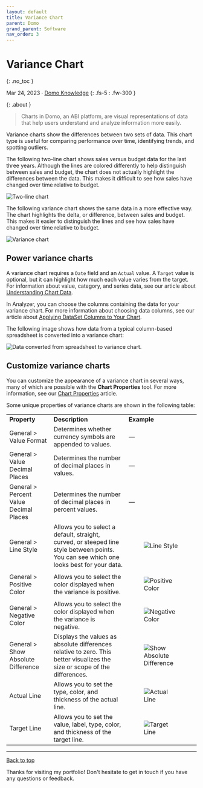 ```yaml
---
layout: default
title: Variance Chart
parent: Domo
grand_parent: Software
nav_order: 3
---
```


# Variance Chart
{: .no_toc }

Mar 24, 2023 ∙ [Domo Knowledge](https://domo-support.domo.com/s/article/000005156?language=en_US)
{: .fs-5 : .fw-300 }

{:  .about }
> Charts in Domo, an ABI platform, are visual representations of data that help users understand and analyze information more easily.

Variance charts show the differences between two sets of data. This chart type is useful for comparing performance over time, identifying trends, and spotting outliers.

The following two-line chart shows sales versus budget data for the last three years. Although the lines are colored differently to help distinguish between sales and budget, the chart does not actually highlight the differences between the data. This makes it difficult to see how sales have changed over time relative to budget.

![Two-line chart](https://github.com/haileytapia/portfolio/assets/78626762/9c98424a-334c-4b49-bb4d-8f0b9d85932b)

The following variance chart shows the same data in a more effective way. The chart highlights the delta, or difference, between sales and budget. This makes it easier to distinguish the lines and see how sales have changed over time relative to budget.

![Variance chart](https://github.com/haileytapia/portfolio/assets/78626762/23aa52fa-224e-443f-bfe5-4b90664c305b)

## Power variance charts

A variance chart requires a `Date` field and an `Actual` value. A `Target` value is optional, but it can highlight how much each value varies from the target. For information about value, category, and series data, see our article about [Understanding Chart Data](https://domo-support.domo.com/s/article/360043428693?language=en_US).

In Analyzer, you can choose the columns containing the data for your variance chart. For more information about choosing data columns, see our article about [Applying DataSet Columns to Your Chart](https://domo-support.domo.com/s/article/360043428713?language=en_US).

The following image shows how data from a typical column-based spreadsheet is converted into a variance chart:

![Data converted from spreadsheet to variance chart.](https://github.com/haileytapia/portfolio/assets/78626762/62ef91ef-f7f1-44d4-8991-721566adbd5b)

## Customize variance charts

You can customize the appearance of a variance chart in several ways, many of which are possible with the **Chart Properties** tool. For more information, see our [Chart Properties](https://domo-support.domo.com/s/article/360042925374?language=en_US) article.

Some unique properties of variance charts are shown in the following table:

<table>
    <tbody>
        <tr>
            <td>
                <strong>Property</strong>
            </td>
            <td>
                <strong>Description</strong>
            </td>
            <td>
                <strong>Example</strong>
            </td>
        </tr>
        <tr>
            <td>
                General &gt; Value Format
            </td>
            <td>
                Determines whether currency symbols are appended to values.
            </td>
            <td>
                —
            </td>
        </tr>
        <tr>
            <td>
                General &gt; Value Decimal Places
            </td>
            <td>
                Determines the number of decimal places in values.
            </td>
            <td>
                —
            </td>
        </tr>
        <tr>
            <td>
                General &gt; Percent Value Decimal Places
            </td>
            <td>
                Determines the number of decimal places in percent values.
            </td>
            <td>
                —
            </td>
        </tr>
        <tr>
            <td>
                General &gt; Line Style
            </td>
            <td>
                Allows you to select a default, straight, curved, or steeped line style between points. You can see which one looks best for your data.
            </td>
            <td>
                <figure class="image">
                    <img src="https://domo-support.domo.com/servlet/rtaImage?eid=ka05w000001277K&amp;feoid=00N5w00000Ri7BU&amp;refid=0EM5w000006u8jU" alt="Line Style">
                </figure>
            </td>
        </tr>
        <tr>
            <td>
                General &gt; Positive Color
            </td>
            <td>
                Allows you to select the color displayed when the variance is positive.
            </td>
            <td>
                <figure class="image">
                    <img src="https://domo-support.domo.com/servlet/rtaImage?eid=ka05w000001277K&amp;feoid=00N5w00000Ri7BU&amp;refid=0EM5w000006u8jZ" alt="Positive Color">
                </figure>
            </td>
        </tr>
        <tr>
            <td>
                General &gt; Negative Color
            </td>
            <td>
                Allows you to select the color displayed when the variance is negative.
            </td>
            <td>
                <figure class="image">
                    <img src="https://domo-support.domo.com/servlet/rtaImage?eid=ka05w000001277K&amp;feoid=00N5w00000Ri7BU&amp;refid=0EM5w000006u8je" alt="Negative Color">
                </figure>
            </td>
        </tr>
        <tr>
            <td>
                General &gt; Show Absolute Difference
            </td>
            <td>
                Displays the values as absolute differences relative to zero. This better visualizes the size or scope of the differences.
            </td>
            <td>
                <figure class="image">
                    <img src="https://domo-support.domo.com/servlet/rtaImage?eid=ka05w000001277K&amp;feoid=00N5w00000Ri7BU&amp;refid=0EM5w000006u8kh" alt="Show Absolute Difference">
                </figure>
            </td>
        </tr>
        <tr>
            <td>
                Actual Line
            </td>
            <td>
                Allows you to set the type, color, and thickness of the actual line.
            </td>
            <td>
                <figure class="image">
                    <img src="https://domo-support.domo.com/servlet/rtaImage?eid=ka05w000001277K&amp;feoid=00N5w00000Ri7BU&amp;refid=0EM5w000006uAdO" alt="Actual Line">
                </figure>
            </td>
        </tr>
        <tr>
            <td>
                Target Line
            </td>
            <td>
                Allows you to set the value, label, type, color, and thickness of the target line.
            </td>
            <td>
                <figure class="image">
                    <img src="https://domo-support.domo.com/servlet/rtaImage?eid=ka05w000001277K&amp;feoid=00N5w00000Ri7BU&amp;refid=0EM5w000006u8jo" alt="Target Line">
                </figure>
            </td>
        </tr>
    </tbody>
</table>

---

[Back to top](#top)

Thanks for visiting my portfolio! Don't hesitate to get in touch if you have any questions or feedback.
